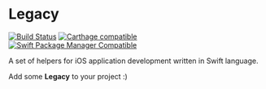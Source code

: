 Legacy
======

[![Build Status](https://app.travis-ci.com/eugeneego/legacy.svg?branch=master)](https://app.travis-ci.com/github/eugeneego/legacy)
[![Carthage compatible](https://img.shields.io/badge/Carthage-compatible-brightgreen.svg?style=flat)](https://github.com/Carthage/Carthage)
[![Swift Package Manager Compatible](https://img.shields.io/badge/SPM-compatible-brightgreen.svg?style=flat)](https://github.com/apple/swift-package-manager)

A set of helpers for iOS application development written in Swift language.

Add some **Legacy** to your project :)
